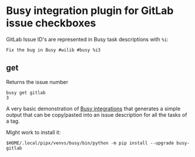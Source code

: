 # Busy integration plugin for GitLab issue checkboxes

GitLab Issue ID's are represented in Busy task descriptions with `%i`:

```
Fix the bug in Busy #wilib #busy %i3
```

## get

Returns the issue number

```
busy get gitlab
3
```


A very basic demonstration of [Busy integrations](https://busy.wizlib.ca/integrations.html) that generates a simple output that can be copy/pasted into an issue description for all the tasks of a tag.

Might work to install it:

```
$HOME/.local/pipx/venvs/busy/bin/python -m pip install --upgrade busy-gitlab
```
